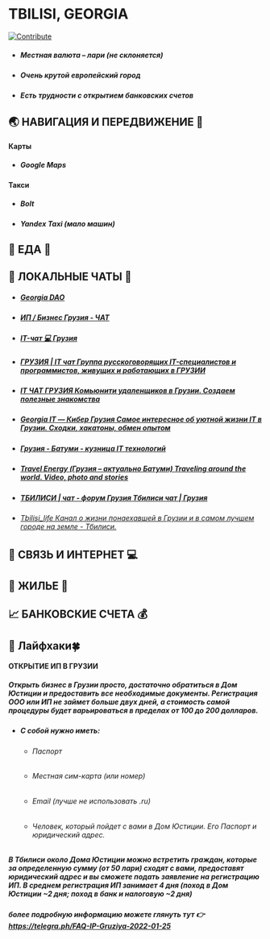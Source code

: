 # **TBILISI, GEORGIA** 

[![Contribute](https://img.shields.io/badge/contribute-100000?style=for-the-badge&logo=github&logoColor=white)](https://github.com/deskntea/destinations/)

* ##### Местная валюта – лари (не склоняется)
* ##### Очень крутой европейский город
* ##### Есть трудности с открытием банковских счетов
## 🌏 НАВИГАЦИЯ И ПЕРЕДВИЖЕНИЕ 🚕
#### Карты
* ##### Google Maps
#### Такси
* ##### Bolt
* ##### Yandex Taxi (мало машин)
## 🍔 ЕДА 🥙
## 💬 ЛОКАЛЬНЫЕ ЧАТЫ 📧
- ##### [Georgia DAO](https://t.me/georgiadao)
- ##### [ИП / Бизнес Грузия - ЧАТ](https://t.me/+L3csJ_oxdkplYTEy)
- ##### [IT-чат 💻 Грузия](https://t.me/it_chat_ge)
- ##### [ГРУЗИЯ | IT чат Группа русскоговорящих IT-специалистов и программистов, живущих и работающих в ГРУЗИИ](https://t.me/georgia_it)
- ##### [IT ЧАТ ГРУЗИЯ Комьюнити удаленщиков в Грузии. Создаем полезные знакомства](https://t.me/itchatge)
- ##### [Georgia IT — Кибер Грузия Самое интересное об уютной жизни IT в Грузии. Сходки, хакатоны, обмен опытом](https://t.me/cyber_georgia)
- ##### [Грузия - Батуми - кузница IT технологий](https://t.me/georgia_it_factory)
- ##### [Travel Energy (Грузия – актуально Батуми) Traveling around the world. Video, photo and stories](https://t.me/tenergychannel)
- ##### [ТБИЛИСИ | чат - форум Грузия Тбилиси чат | Грузия](https://t.me/tbilisi_group)
- ###### [Tbilisi_life Канал о жизни понаехавшей в Грузии и в самом лучшем городе на земле - Тбилиси.](https://t.me/Tbilisi_life)
## 📱 СВЯЗЬ И ИНТЕРНЕТ 💻
## 🏡 ЖИЛЬЕ 🏢
## 📈 БАНКОВСКИЕ СЧЕТА 💰
## 🎯 Лайфхаки🍀
#### ОТКРЫТИЕ ИП В ГРУЗИИ
##### Открыть бизнес в Грузии просто, достаточно обратиться в Дом Юстиции и предоставить все необходимые документы. Регистрация ООО или ИП не займет больше двух дней, а стоимость самой процедуры будет варьироваться в пределах от 100 до 200 долларов. 
 * ##### С собой нужно иметь:
    * ###### Паспорт
    * ###### Местная сим-карта (или номер)
    * ###### Email (лучше не использовать .ru)
    * ###### Человек, который пойдет с вами в Дом Юстиции. Его Паспорт и юридический адрес. 
##### В Тбилиси около Дома Юстиции можно встретить граждан, которые за определенную сумму (от 50 лари) сходят с вами, предоставят юридический адрес и вы сможете подать заявление на регистрацию ИП. В среднем регистрация ИП занимает 4 дня (поход в Дом Юстиции ~2 дня; поход в банк и налоговую ~2 дня)
##### более подробную информацию можете глянуть тут 👉 https://telegra.ph/FAQ-IP-Gruziya-2022-01-25
